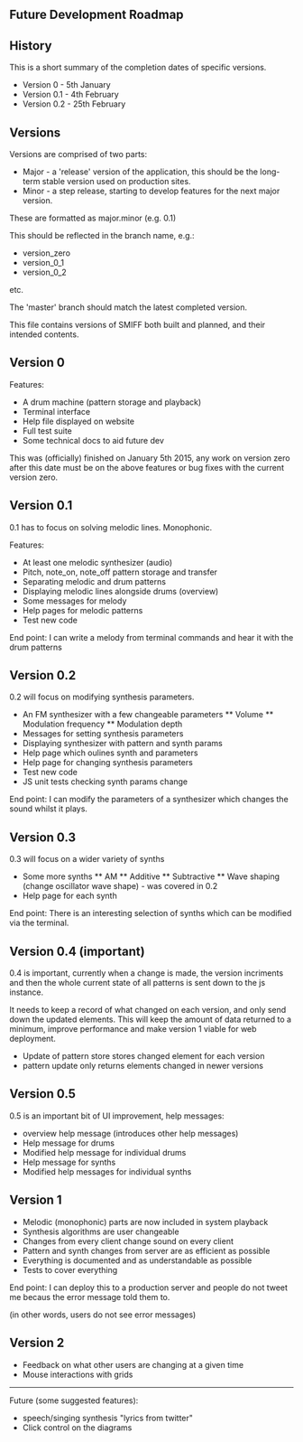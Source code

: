 Future Development Roadmap
--------------------------

History
-------

This is a short summary of the completion dates of specific versions.

* Version 0 - 5th January
* Version 0.1 - 4th February
* Version 0.2 - 25th February

Versions
--------

Versions are comprised of two parts:

* Major - a 'release' version of the application, this should be the long-term stable version used on production sites.
* Minor - a step release, starting to develop features for the next major version.

These are formatted as major.minor (e.g. 0.1)

This should be reflected in the branch name, e.g.:

* version_zero
* version_0_1
* version_0_2

etc.

The 'master' branch should match the latest completed version.

This file contains versions of SMIFF both built and planned, and their intended contents. 

Version 0
---------

Features:

* A drum machine (pattern storage and playback)
* Terminal interface
* Help file displayed on website
* Full test suite
* Some technical docs to aid future dev

This was (officially) finished on January 5th 2015, any work on version zero after this date must be on the above features or bug fixes with the current version zero.


Version 0.1
-----------

0.1 has to focus on solving melodic lines. Monophonic.

Features:

* At least one melodic synthesizer (audio)
* Pitch, note_on, note_off pattern storage and transfer
* Separating melodic and drum patterns
* Displaying melodic lines alongside drums (overview) 
* Some messages for melody
* Help pages for melodic patterns
* Test new code 

End point: I can write a melody from terminal commands and hear it with the drum patterns

Version 0.2
-----------

0.2 will focus on modifying synthesis parameters.

* An FM synthesizer with a few changeable parameters
** Volume
** Modulation frequency
** Modulation depth 
* Messages for setting synthesis parameters
* Displaying synthesizer with pattern and synth params
* Help page which oulines synth and parameters
* Help page for changing synthesis parameters
* Test new code
* JS unit tests checking synth params change

End point: I can modify the parameters of a synthesizer which changes the sound whilst it plays.

Version 0.3
-----------

0.3 will focus on a wider variety of synths 

* Some more synths
** AM
** Additive
** Subtractive
** Wave shaping (change oscillator wave shape) - was covered in 0.2
* Help page for each synth

End point: There is an interesting selection of synths which can be modified via the terminal.

Version 0.4 (important)
-----------------------

0.4 is important, currently when a change is made, the version incriments and then the whole current state of all patterns is sent down to the js instance.

It needs to keep a record of what changed on each version, and only send down the updated elements. This will keep the amount of data returned to a minimum, improve performance and make version 1 viable for web deployment.

* Update of pattern store stores changed element for each version
* pattern update only returns elements changed in newer versions

Version 0.5
-----------

0.5 is an important bit of UI improvement, help messages:

* overview help message (introduces other help messages)
* Help message for drums
* Modified help message for individual drums
* Help message for synths
* Modified help messages for individual synths

Version 1
---------

* Melodic (monophonic) parts are now included in system playback
* Synthesis algorithms are user changeable
* Changes from every client change sound on every client
* Pattern and synth changes from server are as efficient as possible
* Everything is documented and as understandable as possible
* Tests to cover everything

End point: I can deploy this to a production server and people do not tweet me becaus the error message told them to. 

(in other words, users do not see error messages)

Version 2
----------

* Feedback on what other users are changing at a given time
* Mouse interactions with grids 

--------------------------------------------------------

Future (some suggested features): 

* speech/singing synthesis "lyrics from twitter"
* Click control on the diagrams





